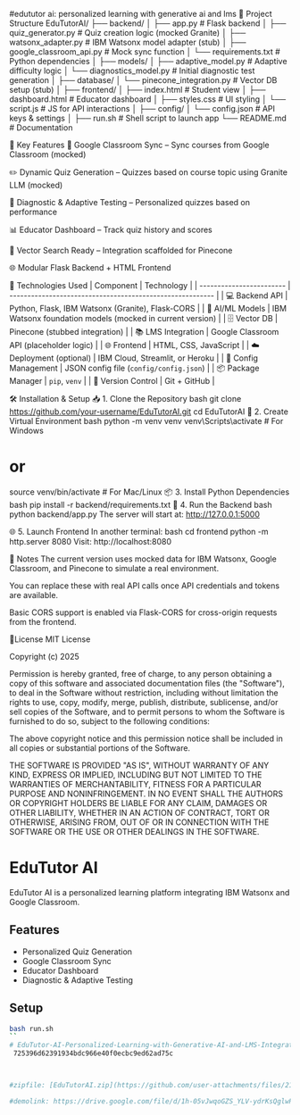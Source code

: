 #edututor ai: personalized learning with generative ai and lms
📁 Project Structure
EduTutorAI/
├── backend/
│   ├── app.py                   # Flask backend
│   ├── quiz_generator.py        # Quiz creation logic (mocked Granite)
│   ├── watsonx_adapter.py       # IBM Watsonx model adapter (stub)
│   ├── google_classroom_api.py  # Mock sync function
│   └── requirements.txt         # Python dependencies
│
├── models/
│   ├── adaptive_model.py        # Adaptive difficulty logic
│   └── diagnostics_model.py     # Initial diagnostic test generation
│
├── database/
│   └── pinecone_integration.py  # Vector DB setup (stub)
│
├── frontend/
│   ├── index.html               # Student view
│   ├── dashboard.html           # Educator dashboard
│   ├── styles.css               # UI styling
│   └── script.js                # JS for API interactions
│
├── config/
│   └── config.json              # API keys & settings
│
├── run.sh                       # Shell script to launch app
└── README.md                    # Documentation

📌 Key Features
🔄 Google Classroom Sync – Sync courses from Google Classroom (mocked)

✏️ Dynamic Quiz Generation – Quizzes based on course topic using Granite LLM (mocked)

🎯 Diagnostic & Adaptive Testing – Personalized quizzes based on performance

📊 Educator Dashboard – Track quiz history and scores

🧠 Vector Search Ready – Integration scaffolded for Pinecone

🌐 Modular Flask Backend + HTML Frontend

🔧 Technologies Used
| Component                | Technology                                                |
| ------------------------ | --------------------------------------------------------- |
| 💻 Backend API           | Python, Flask, IBM Watsonx (Granite), Flask-CORS          |
| 🧠 AI/ML Models          | IBM Watsonx foundation models (mocked in current version) |
| 🗄️ Vector DB            | Pinecone (stubbed integration)                            |
| 📚 LMS Integration       | Google Classroom API (placeholder logic)                  |
| 🌐 Frontend              | HTML, CSS, JavaScript                                     |
| ☁️ Deployment (optional) | IBM Cloud, Streamlit, or Heroku                           |
| 🔑 Config Management     | JSON config file (`config/config.json`)                   |
| 📦 Package Manager       | `pip`, `venv`                                             |
| 📁 Version Control       | Git + GitHub                                              |

🛠️ Installation & Setup
📥 1. Clone the Repository
bash
git clone https://github.com/your-username/EduTutorAI.git
cd EduTutorAI
🧪 2. Create Virtual Environment
bash
python -m venv venv
venv\Scripts\activate    # For Windows
# or
source venv/bin/activate  # For Mac/Linux
📦 3. Install Python Dependencies
bash
pip install -r backend/requirements.txt
🚀 4. Run the Backend
bash
python backend/app.py
The server will start at: http://127.0.0.1:5000

🌐 5. Launch Frontend
In another terminal:
bash
cd frontend
python -m http.server 8080
Visit: http://localhost:8080

🧠 Notes
The current version uses mocked data for IBM Watsonx, Google Classroom, and Pinecone to simulate a real environment.

You can replace these with real API calls once API credentials and tokens are available.

Basic CORS support is enabled via Flask-CORS for cross-origin requests from the frontend.

📄License
MIT License

Copyright (c) 2025 

Permission is hereby granted, free of charge, to any person obtaining a copy
of this software and associated documentation files (the "Software"), to deal
in the Software without restriction, including without limitation the rights
to use, copy, modify, merge, publish, distribute, sublicense, and/or sell
copies of the Software, and to permit persons to whom the Software is
furnished to do so, subject to the following conditions:

The above copyright notice and this permission notice shall be included in all
copies or substantial portions of the Software.

THE SOFTWARE IS PROVIDED "AS IS", WITHOUT WARRANTY OF ANY KIND, EXPRESS OR
IMPLIED, INCLUDING BUT NOT LIMITED TO THE WARRANTIES OF MERCHANTABILITY,
FITNESS FOR A PARTICULAR PURPOSE AND NONINFRINGEMENT. IN NO EVENT SHALL THE
AUTHORS OR COPYRIGHT HOLDERS BE LIABLE FOR ANY CLAIM, DAMAGES OR OTHER
LIABILITY, WHETHER IN AN ACTION OF CONTRACT, TORT OR OTHERWISE, ARISING FROM,
OUT OF OR IN CONNECTION WITH THE SOFTWARE OR THE USE OR OTHER DEALINGS IN THE
SOFTWARE.


# EduTutor AI

EduTutor AI is a personalized learning platform integrating IBM Watsonx and Google Classroom.

## Features
- Personalized Quiz Generation
- Google Classroom Sync
- Educator Dashboard
- Diagnostic & Adaptive Testing

## Setup
```bash
bash run.sh
``
# EduTutor-AI-Personalized-Learning-with-Generative-AI-and-LMS-Integration
 725396d62391934bdc966e40f0ecbc9ed62ad75c



#zipfile: [EduTutorAI.zip](https://github.com/user-attachments/files/21325237/EduTutorAI.zip)

#demolink: https://drive.google.com/file/d/1h-05vJwqoGZS_YLV-ydrKsQglwP3ZKhC/view?usp=sharing

